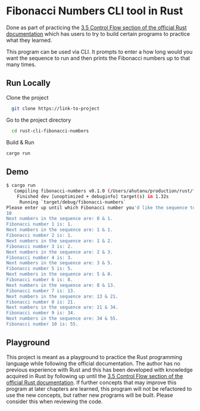  
# Fibonacci Numbers CLI tool in Rust
Done as part of practicing the [3.5 Control Flow section of the official Rust documentation](https://doc.rust-lang.org/book/ch03-05-control-flow.html) which has users to try to build certain programs to practice what they learned.

This program can be used via CLI. It prompts to enter a how long would you want the sequence to run and then prints the Fibonacci numbers up to that many times.

## Run Locally  

Clone the project  

~~~bash  
  git clone https://link-to-project
~~~

Go to the project directory  

~~~bash  
  cd rust-cli-fibonacci-numbers
~~~

Build & Run 

~~~bash  
cargo run
~~~

## Demo  

~~~bash  
$ cargo run
   Compiling fibonacci-numbers v0.1.0 (/Users/ahutanu/production/rust/fibonacci-numbers)
    Finished dev [unoptimized + debuginfo] target(s) in 1.32s
     Running `target/debug/fibonacci-numbers`
Please enter up until which Fibonacci number you'd like the sequence to run.
10
Next numbers in the sequence are: 0 & 1.
Fibonacci number 1 is: 1.
Next numbers in the sequence are: 1 & 1.
Fibonacci number 2 is: 1.
Next numbers in the sequence are: 1 & 2.
Fibonacci number 3 is: 2.
Next numbers in the sequence are: 2 & 3.
Fibonacci number 4 is: 3.
Next numbers in the sequence are: 3 & 5.
Fibonacci number 5 is: 5.
Next numbers in the sequence are: 5 & 8.
Fibonacci number 6 is: 8.
Next numbers in the sequence are: 8 & 13.
Fibonacci number 7 is: 13.
Next numbers in the sequence are: 13 & 21.
Fibonacci number 8 is: 21.
Next numbers in the sequence are: 21 & 34.
Fibonacci number 9 is: 34.
Next numbers in the sequence are: 34 & 55.
Fibonacci number 10 is: 55.
~~~

## Playground  

This project is meant as a playground to practice the Rust programming language while following the official documentation.
The author has no previous experience with Rust and this has been developed with knowledge acquired in Rust by following up until the [3.5 Control Flow section of the official Rust documentation](https://doc.rust-lang.org/book/ch03-05-control-flow.html). 
If further concepts that may improve this program at later chapters are learned, this program will not be refactored to use the new concepts, but rather new programs will be built.
Please consider this when reviewing the code.